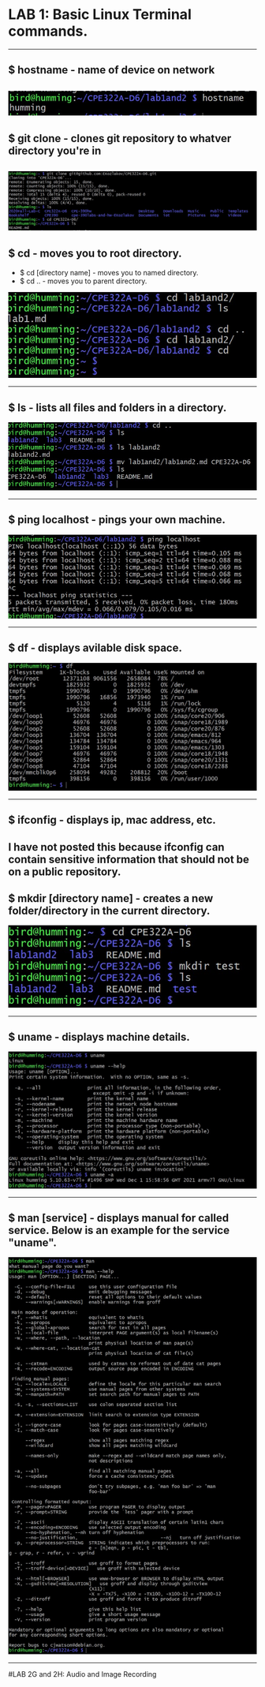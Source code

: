 
# LAB 1: Basic Linux Terminal commands.  
---
## $ hostname - name of device on network  
![hostname](lab1_images/hostname.jpg)
---
## $ git clone - clones git repository to whatver directory you're in  
![git clone](lab1_images/gitclone.jpg)
---
## $ cd - moves you to root directory.
- $ cd [directory name] - moves you to named directory.  
- $ cd .. - moves you to parent directory. 
 
![cd](lab1_images/cd..ls.jpg)

---
## $ ls - lists all files and folders in a directory.  
![ls](lab1_images/ls_and_mv.jpg)

---
## $ ping localhost - pings your own machine.
![pinglocalhost.jpg](lab1_images/pinglocalhost.jpg)

---
## $ df - displays avilable disk space.
![df](lab1_images/df.jpg)

---
## $ ifconfig - displays ip, mac address, etc. 
I have not posted this because ifconfig can contain sensitive information that should not be on a public repository.
---
## $ mkdir [directory name] - creates a new folder/directory in the current directory. 
![mkdir](lab1_images/mkdir.jpg)

---
## $ uname - displays machine details.
![uname](lab1_images/uname.jpg)

---
## $ man [service] - displays manual for called service. Below is an example for the service "uname".
![man](lab1_images/man.jpg)

---

#LAB 2G and 2H: Audio and Image Recording
